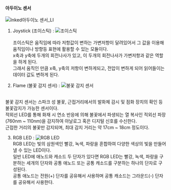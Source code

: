 <b>아두이노 센서</b>
<br><br>
![Inked아두이노 센서_LI](https://user-images.githubusercontent.com/59801728/73622096-cba91900-467b-11ea-9ceb-72104e0c4148.jpg)



1. Joystick (조이스틱)
: ![조이스틱](https://user-images.githubusercontent.com/59801728/73620992-b0d4a580-4677-11ea-90ff-edad3b861f1f.PNG)
<br><br>
조이스틱은 움직임에 따라 저항값이 변하는 가변저항이 달려있어서 그 값을 이용해 움직임이나 방향등 표현에 활용할 수 있는 모듈이다.<br>
x축과 y축에 두개의 회전나사가 있고, 이 두개의 회전나사가 가변저항과 같은 역할을 하게 된다.<br>
그래서 움직인 만큼 x축, y축의 저항이 변하게되고, 전압이 변하게 되어 읽어들이는 데이터 값도 변하게 된다.


2. Flame (불꽃 감지 센서)
: ![불꽃 감지 센서](https://user-images.githubusercontent.com/59801728/73621236-b41c6100-4678-11ea-894d-1a5e30974ff0.jpg)
<br>
불꽃 감지 센서는 스파크 성 불꽃, 근접거리에서의 발화체 감시 및 점화 장치의 확인 등 불꽃감지가 가능한 센서이다.<br>
적외선 LED를 통해 화재 시 연소 반응에 의해 불꽃에서 파생되는 열 복사인 적외선 파장(760nm ~ 110nm)을 감지하여 아날로그 혹은 디지털 신호를 수신한다.<br>
근접한 거리의 불꽃만 감지되며, 최대 감지 거리는 약 17cm ~ 18cm 정도이다.


3. RGB LED
: ![RGB LED](https://user-images.githubusercontent.com/59801728/73626710-43cc0a80-468d-11ea-9cd0-27f15ff7df69.jpg)<br>RGB LED는 빛의 삼원색인 빨강, 녹색, 파랑을 혼합하여 다양한 색상의 빛을 만들어낼 수 있는 LED이다.<br>
일반 LED에 애노드와 캐소드 두 단자가 있다면 RGB LED는 빨강, 녹색, 파랑을 구분하는 세개의 단자와 공통 애노드 또는 공통 캐소드를 구분하는 하나의 단자로 구성된다.<br>
공통 애노드는 전원(+) 단자를 공유해서 사용하며 공통 캐소드는 그라운드(-) 단자를 공유해서 사용한다.